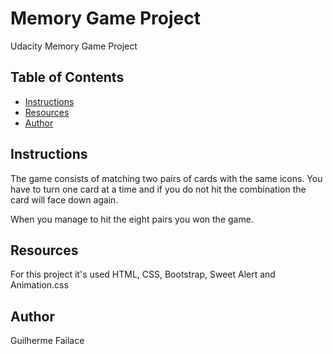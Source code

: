 # Memory Game Project

Udacity Memory Game Project

## Table of Contents

* [Instructions](#instructions)
* [Resources](#resources)
* [Author](#author)

## Instructions

The game consists of matching two pairs of cards with the same icons. You have to turn one card at a time and if you do not hit the combination the card will face down again.

When you manage to hit the eight pairs you won the game.

## Resources

For this project it's used HTML, CSS, Bootstrap, Sweet Alert and Animation.css

## Author
Guilherme Failace
